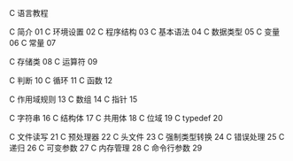 


C 语言教程

C 简介 01
C 环境设置 02 
C 程序结构 03
C 基本语法 04
C 数据类型 05
C 变量 06 
C 常量 07 


C 存储类 08
C 运算符 09

C 判断 10
C 循环 11
C 函数 12





C 作用域规则 13
C 数组 14
C 指针 15

C 字符串 16
C 结构体 17
C 共用体 18
C 位域 19
C typedef 20





C 文件读写 21
C 预处理器 22
C 头文件 23
C 强制类型转换 24
C 错误处理 25
C 递归 26
C 可变参数 27 
C 内存管理 28
C 命令行参数 29




